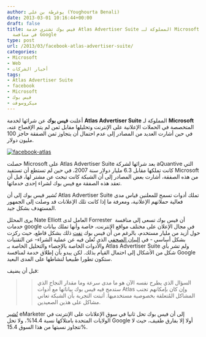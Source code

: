 ```yaml
---
author: يوغرطة بن علي (Youghourta Benali)
date: 2013-03-01 10:16:44+00:00
draft: false
title: فيس بوك تشتري خدمة Atlas Advertiser Suite المملوكة لـ Microsoft وتنفي رغبتها
  في منافسة Google
type: post
url: /2013/03/facebook-atlas-advertiser-suite/
categories:
- Microsoft
- Web
- أخبار الشركات
tags:
- Atlas Advertiser Suite
- facebook
- Microsoft
- فيس بوك
- ميكروسوفت
---
```


أعلنت **فيس بوك** عن شرائها لخدمة **Atlas Advertiser Suite** المملوكة لـ **Microsoft** المتخصصة في الحملات الإعلانية على الإنترنت وتحليلها مقابل ثمن لم يتم الإفصاح عنه، في حين أشارت العديد من المصادر إلى عدم احتمال أن يتجاوز ثمن الصفقة حاجز 100 مليون دولار.




[![facebook-atlas](http://www.it-scoop.com/wp-content/uploads/2013/03/facebook-atlas.png)
](http://www.it-scoop.com/wp-content/uploads/2013/03/facebook-atlas.png)




حصلت Microsoft على Atlas Advertiser Suite بعد شرائها لشركة aQuantive التي كانت تملكها مقابل 6.3 مليار دولار سنة 2007، في حين لم تستطع أن تستفيد Microsoft من هذه الصفقة، أشارت بعض المصادر إلى أن الشبكة كانت تبحث عن مشتر لها، قبل أن تعقد هذه الصفقة مع فيس بوك لشراء إحدى خدماتها.




تُشير فيس بوك إلى أن Atlas Advertiser Suite تملك أدوات تسمح للمعلنين قياس مدى فعالية حملاتهم الإعلانية، ومعرفة ما إذا كانت تلك الإعلانات قد وصلت إلى الجمهور المستهدف بشكل جيد.




[يرى](http://www.reuters.com/article/2013/02/28/us-facebook-microsoft-atlas-idUSBRE91R1IY20130228) المحلل Nate Elliott العامل لدى Forrester  أن فيس بوك تسعى إلى منافسة خدمات google في مجال الإعلان على مختلف مواقع الإنترنت، خاصة وأنها تملك بيانات حول أزيد من مليار مستخدم، بالرغم من أن فيس بوك [نفت](http://techcrunch.com/2013/02/28/facebook-acquires-atlas/) ذلك بشكل قاطع، حيث ركزت بشكل أساسي - في [البيان الصحفي](http://newsroom.fb.com/News/578/Facebook-to-Acquire-Atlas-from-Microsoft) الذي تُعلن فيه عن عملية الشراء- عن التقنيات والأدوات الخاصة بالإحصاء والتحليل الخاصة بـ Atlas Advertiser Suite ولم تشر بأي شكل من الأشكال إلى احتمال القيام بذلك. لكن يبدو بأن إطلاق خدمة لمنافسة Google ستكون تطورا طبيعيا لنشاطها على المدى البعيد.




قبل أن يضيف:





<blockquote>

> 
> السؤال الذي يطرح نفسه الآن هو ما مدى سرعة وما مقدار النجاح الذي ستدمج فيه فيس بوك بياناتها مع أدوات Atlas وإن كان بإمكانهم تجنب المشاكل المُتعلقة بخصوصية مستخدميها. أثبتت التجربة بأن الشبكة تعاني مشاكل على هذين الصعيدين.
> 
> 
</blockquote>


[تُشير](http://www.reuters.com/article/2013/02/28/us-facebook-microsoft-atlas-idUSBRE91R1IY20130228) eMarketer إلى أن فيس بوك تحل ثانيا في سوق الإعلانات على الإنترنت في الولايات المتحدة بامتلاكها نسبة 14.4%، ولا تحل Google أولا إلا بفارق طفيف، حيث لا تتجاوز نسبتها من هذا السوق 15.4%.
